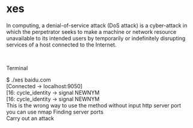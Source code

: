 # xes
In computing, a denial-of-service attack (DoS attack) is a cyber-attack in which the perpetrator seeks to make a machine or network resource unavailable to its intended users by temporarily or indefinitely disrupting services of a host connected to the Internet.

<br>

Terminal <br>

$ ./xes baidu.com <br>
[Connected -> localhost:9050]<br>
[16: cycle_identity -> signal NEWNYM<br>
[16: cycle_identity -> signal NEWNYM<br>
This is the wrong way to use the method without input http server port<br>
you can use nmap Finding server ports <br>
Carry out an attack
